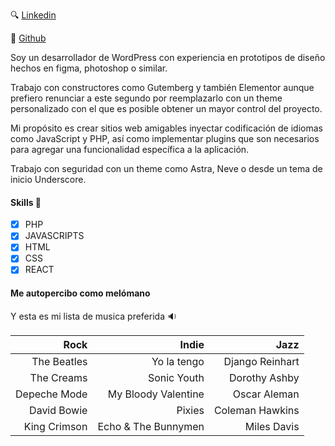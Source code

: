 :mag: [Linkedin](https://www.linkedin.com/in/daniel-lazarte-a566ba67/ "Mirá aquí me perfil completo") 

:link: [Github](https://github.com/Danlarte "Mirá mi github")

Soy un desarrollador de WordPress con experiencia en prototipos de diseño hechos en figma, photoshop o similar.

Trabajo con constructores como Gutemberg y también Elementor aunque prefiero renunciar a este segundo por reemplazarlo con un theme personalizado con el que es posible obtener un mayor control del proyecto.

Mi propósito es crear sitios web amigables inyectar codificación de idiomas como JavaScript y PHP, así como implementar plugins que son necesarios para agregar una funcionalidad específica a la aplicación. 

Trabajo con seguridad con un theme como Astra, Neve o desde un tema de inicio Underscore.

#### Skills :wrench:

* [x] PHP
* [x] JAVASCRIPTS
* [x] HTML
* [x] CSS
* [x] REACT

#### Me autopercibo como melómano
Y esta es mi lista de musica preferida :sound:


 | Rock         | Indie               | Jazz            |
  -------------:|--------------------:|----------------:|
 | The Beatles  | Yo la tengo         | Django Reinhart |
 | The Creams   | Sonic Youth         | Dorothy Ashby  |
 | Depeche Mode | My Bloody Valentine | Oscar Aleman    |
 | David Bowie  | Pixies              | Coleman Hawkins |
 | King Crimson | Echo & The Bunnymen | Miles Davis     |
